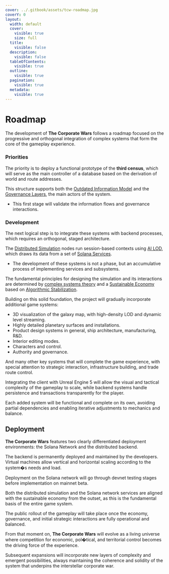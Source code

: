 ```yaml
---
cover: ../.gitbook/assets/tcw-roadmap.jpg
coverY: 0
layout:
  width: default
  cover:
    visible: true
    size: full
  title:
    visible: false
  description:
    visible: false
  tableOfContents:
    visible: true
  outline:
    visible: true
  pagination:
    visible: true
  metadata:
    visible: true
---
```


# Roadmap

The development of **The Corporate Wars** follows a roadmap focused on the progressive and orthogonal integration of complex systems that form the core of the gameplay experience.

### Priorities

The priority is to deploy a functional prototype of the **third census**, which will serve as the main controller of a database based on the derivation of world and route addresses.

This structure supports both the [Outdated Information Model](../technologies/solana-network/outdated-information-model.md) and the [Governance Layers](../technologies/solana-network/multilayer-governance.md), the main actors of the system.

* This first stage will validate the information flows and governance interactions.

### Development

The next logical step is to integrate these systems with backend processes, which requires an orthogonal, staged architecture.

The [Distributed Simulation](../technologies/backend-server/distributed-simulation.md) nodes run session-based contexts using [AI LOD](../technologies/backend-server/ai-lod.md), which draws its data from a set of [Solana Services](../technologies/backend-server/solana-rpc.md).

* The development of these systems is not a phase, but an accumulative process of implementing services and subsystems.

The fundamental principles for designing the simulation and its interactions are determined by [complex systems theory](https://en.wikipedia.org/wiki/Complex_system) and a [Sustainable Economy](technologies/solana-network/sustainable-economy/) based on [Algorithmic Stabilization](technologies/solana-network/sustainable-economy/hayek-money.md).

Building on this solid foundation, the project will gradually incorporate additional game systems:

* 3D visualization of the galaxy map, with high-density LOD and dynamic level streaming.
* Highly detailed planetary surfaces and installations.
* Product design systems in general, ship architecture, manufacturing, R\&D.
* Interior editing modes.
* Characters and control.
* Authority and governance.

And many other key systems that will complete the game experience, with special attention to strategic interaction, infrastructure building, and trade route control.

Integrating the client with Unreal Engine 5 will allow the visual and tactical complexity of the gameplay to scale, while backend systems handle persistence and transactions transparently for the player.

Each added system will be functional and complete on its own, avoiding partial dependencies and enabling iterative adjustments to mechanics and balance.

## Deployment

**The Corporate Wars** features two clearly differentiated deployment environments: the Solana Network and the distributed backend.

The backend is permanently deployed and maintained by the developers. Virtual machines allow vertical and horizontal scaling according to the system�s needs and load.

Deployment on the Solana network will go through devnet testing stages before implementation on mainnet beta.

Both the distributed simulation and the Solana network services are aligned with the sustainable economy from the outset, as this is the fundamental basis of the entire game system.

The public rollout of the gameplay will take place once the economy, governance, and initial strategic interactions are fully operational and balanced.

From that moment on, **The Corporate Wars** will evolve as a living universe where competition for economic, pol�tical, and territorial control becomes the driving force of the experience.

Subsequent expansions will incorporate new layers of complexity and emergent possibilities, always maintaining the coherence and solidity of the system that underpins the interstellar corporate war.
